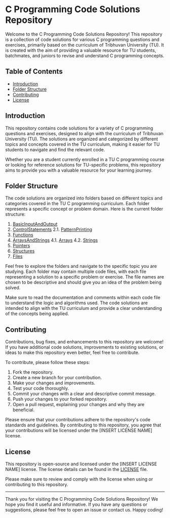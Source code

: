 # C Programming Code Solutions Repository

Welcome to the C Programming Code Solutions Repository! This repository is a collection of code solutions for various C programming questions and exercises, primarily based on the curriculum of Tribhuvan University (TU). It is created with the aim of providing a valuable resource for TU students, batchmates, and juniors to revise and understand C programming concepts.

## Table of Contents

- [Introduction](#introduction)
- [Folder Structure](#folder-structure)
- [Contributing](#contributing)
- [License](#license)

## Introduction

This repository contains code solutions for a variety of C programming questions and exercises, designed to align with the curriculum of Tribhuvan University (TU). The solutions are organized and categorized by different topics and concepts covered in the TU curriculum, making it easier for TU students to navigate and find the relevant code.

Whether you are a student currently enrolled in a TU C programming course or looking for reference solutions for TU-specific problems, this repository aims to provide you with a valuable resource for your learning journey.

## Folder Structure

The code solutions are organized into folders based on different topics and categories covered in the TU C programming curriculum. Each folder represents a specific concept or problem domain. Here is the current folder structure:

1. [BasicInputAndOutput](BasicInputAndOutput/)
2. [ControlStatements](ControlStatements/)
    2.1. [PatternPrinting](ControlStatements/PatternPrinting/)
3. [Functions](Functions/)
4. [ArraysAndStrings](ArraysAndStrings/)
    4.1. [Arrays](ArraysAndStrings/Arrays/)
    4.2. [Strings](ArraysAndStrings/Strings/)
5. [Pointers](Pointers/)
6. [Structures](Structures/)
7. [Files](Files/)

Feel free to explore the folders and navigate to the specific topic you are studying. Each folder may contain multiple code files, with each file representing a solution to a specific problem or exercise. The file names are chosen to be descriptive and should give you an idea of the problem being solved.

Make sure to read the documentation and comments within each code file to understand the logic and algorithms used. The code solutions are intended to align with the TU curriculum and provide a clear understanding of the concepts being applied.

## Contributing

Contributions, bug fixes, and enhancements to this repository are welcome! If you have additional code solutions, improvements to existing solutions, or ideas to make this repository even better, feel free to contribute.

To contribute, please follow these steps:

1. Fork the repository.
2. Create a new branch for your contribution.
3. Make your changes and improvements.
4. Test your code thoroughly.
5. Commit your changes with a clear and descriptive commit message.
6. Push your changes to your forked repository.
7. Open a pull request, explaining your changes and why they are beneficial.

Please ensure that your contributions adhere to the repository's code standards and guidelines. By contributing to this repository, you agree that your contributions will be licensed under the [INSERT LICENSE NAME] license.

## License

This repository is open-source and licensed under the [INSERT LICENSE NAME] license. The license details can be found in the [LICENSE](LICENSE) file.

Please make sure to review and comply with the license when using or contributing to this repository.

---

Thank you for visiting the C Programming Code Solutions Repository! We hope you find it useful and informative. If you have any questions or suggestions, please feel free to open an issue or contact us. Happy coding!
